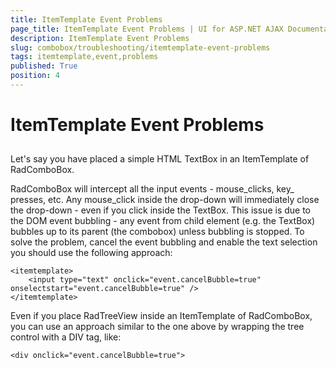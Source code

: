 ```yaml
---
title: ItemTemplate Event Problems
page_title: ItemTemplate Event Problems | UI for ASP.NET AJAX Documentation
description: ItemTemplate Event Problems
slug: combobox/troubleshooting/itemtemplate-event-problems
tags: itemtemplate,event,problems
published: True
position: 4
---
```


# ItemTemplate Event Problems



## 

Let's say you have placed a simple HTML TextBox in an ItemTemplate of RadComboBox.

RadComboBox will intercept all the input events - mouse_clicks, key_ presses, etc. Any mouse_click inside the drop-down will immediately close the drop-down - even if you click inside the TextBox. This issue is due to the DOM event bubbling - any event from child element (e.g. the TextBox) bubbles up to its parent (the combobox) unless bubbling is stopped. To solve the problem, cancel the event bubbling and enable the text selection you should use the following approach:

````ASPNET
<itemtemplate>   
	<input type="text" onclick="event.cancelBubble=true" onselectstart="event.cancelBubble=true" />
</itemtemplate>
````



Even if you place RadTreeView inside an ItemTemplate of RadComboBox, you can use an approach similar to the one above by wrapping the tree control with a DIV tag, like:

````ASPNET
<div onclick="event.cancelBubble=true">
````


